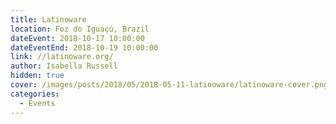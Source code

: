 ```yaml
---
title: Latinoware
location: Foz do Iguaçú, Brazil
dateEvent: 2018-10-17 10:00:00
dateEventEnd: 2018-10-19 10:00:00
link: //latinoware.org/
author: Isabella Russell
hidden: true
cover: /images/posts/2018/05/2018-05-11-latinoware/latinoware-cover.png
categories:
  - Events
---
```

